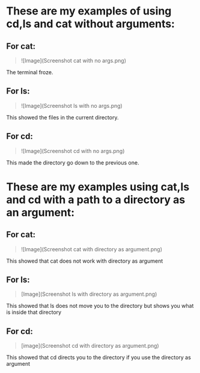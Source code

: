 # These are my examples of using cd,ls and cat without arguments:  

## For cat:


> ![Image](Screenshot cat with no args.png) 

The terminal froze. 


## For ls:  


>![Image](Screenshot ls with no args.png)

This showed the files in the current directory.


## For cd:  


>![Image](Screenshot cd with no args.png)

This made the directory go down to the previous one.  


# These are my examples using cat,ls and cd with a path to a directory as an argument:  


## For cat:


>![Image](Screenshot cat with directory as argument.png)

This showed that cat does not work with directory as argument


## For ls:


>[Image](Screenshot ls with directory as argument.png)

This showed that ls does not move you to the directory but shows you what is inside that directory


## For cd:


>[image](Screenshot cd with directory as argument.png)


This showed that cd directs you to the directory if you use the directory as argument
